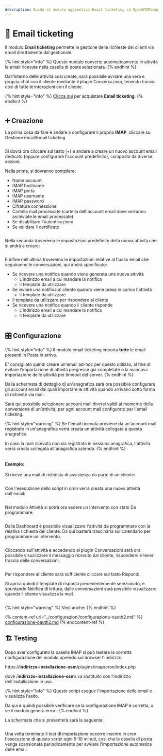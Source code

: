 ```yaml
---
description: Guida al modulo aggiuntivo Email ticketing in OpenSTAManager
---
```


# 📗 Email ticketing

Il modulo **Email ticketing** permette la gestione delle richieste dei clienti via email direttamente dal gestionale.&#x20;

{% hint style="info" %}
Questo modulo converte automaticamente in attività le email ricevute nella casella di posta selezionata.
{% endhint %}

Dall'interno delle attività così create, sarà possibile avviare una vera e propria chat con il cliente mediante il plugin Conversazioni, tenendo traccia così di tutte le interazioni con il cliente.

{% hint style="info" %}
[Clicca qui](https://shop.openstamanager.com/prodotto/email-ticketing/) per acquistare **Email ticketing**.
{% endhint %}

<figure><img src="../.gitbook/assets/immagine (1054).png" alt=""><figcaption></figcaption></figure>

## ➕ Creazione

La prima cosa da fare è andare a configurare il proprio **IMAP**, cliccare su Gestione email/Email ticketing

<figure><img src="../.gitbook/assets/immagine (110).png" alt=""><figcaption></figcaption></figure>

Si dovrà ora cliccare sul tasto (+) e andare a creare un nuovo account email dedicato (oppure configurare l'account predefinito), composto da diverse sezioni.

Nella prima, si dovranno compilare:

* Nome account
* IMAP hostname
* IMAP porta
* IMAP username
* IMAP password
* Cifratura connessione
* Cartella mail processate (cartella dell'account email dove verranno archiviate le email processate)
* Se disabilitare l'autenticazione
* Se validare il certificato

<figure><img src="../.gitbook/assets/immagine (112).png" alt=""><figcaption></figcaption></figure>

Nella seconda troveremo le impostazioni predefinite della nuova attività che si andrà a creare:

<figure><img src="../.gitbook/assets/immagine (113).png" alt=""><figcaption></figcaption></figure>

E infine nell'ultima troveremo le impostazioni relative al flusso email che seguiranno le conversazioni, qui andrà specificato:

* Se ricevere una notifica quando viene generata una nuova attività
  * L'indirizzo email a cui mandare la notifica
  * Il template da utilizzare
* Se inviare una notifica al cliente quando viene presa in carico l'attività
  * Il template da utilizzare
* Il template da utilizzare per rispondere al cliente
* Se ricevere una notifica quando il cliente risponde
  * L'indirizzo email a cui mandare la notifica
  * Il template da utilizzare

<figure><img src="../.gitbook/assets/immagine (116).png" alt=""><figcaption></figcaption></figure>

## 🎛️ Configurazione

{% hint style="info" %}
Il modulo email ticketing importa **tutte** le email presenti in Posta in arrivo.

E' consigliato quindi creare un'email ad-hoc per questo utilizzo, al fine di evitare l'importazione di attività pregresse già completate o la mancava importazione delle attività per timeout del server.
{% endhint %}

Dalla schermata di dettaglio di un'anagrafica sarà ora possibile configurare gli account email dai quali importare le attività quando arrivano sotto forma di richieste via mail.

Sarà qui possibile selezionare account mail diversi validi al momento della conversione di un'attività, per ogni account mail configurato per l'email ticketing.

{% hint style="warning" %}
Se l'email ricevuta proviene da un'account mail registrato in un'anagrafica verrà creata un'attività collegata a questa anagrafica.

In caso la mail ricevuta non sia registrata in nessuna anagrafica, l'attività verrà creata collegata all'anagrafica azienda.
{% endhint %}

<figure><img src="../.gitbook/assets/immagine (117).png" alt=""><figcaption></figcaption></figure>

#### Esempio:

Si riceve una mail di richiesta di assistenza da parte di un cliente:

&#x20;                                                 &#x20;

<figure><img src="../.gitbook/assets/immagine (118).png" alt=""><figcaption></figcaption></figure>

Con l'esecuzione dello script in cron verrà creata una nuova attività dall'email:

<figure><img src="../.gitbook/assets/immagine (119).png" alt=""><figcaption></figcaption></figure>

Nel modulo Attività si potrà ora vedere un intervento con stato Da programmare.

<figure><img src="../.gitbook/assets/immagine (120).png" alt=""><figcaption></figcaption></figure>

Dalla Dashboard è possibile visualizzare l'attività da programmare con la relativa richiesta del cliente. Da qui basterà trascinarla sul calendario per programmare un intervento.

<figure><img src="../.gitbook/assets/immagine (121).png" alt=""><figcaption></figcaption></figure>

Cliccando sull'attività e accedendo al plugin Conversazioni sarà ora possibile visualizzare il messaggio ricevuto dal cliente, rispondervi e tener traccia delle conversazioni.

<figure><img src="../.gitbook/assets/immagine (122).png" alt=""><figcaption></figcaption></figure>

Per rispondere al cliente sarà sufficiente cliccare sul tasto Rispondi.

Si aprirà quindi il template di risposta precedentemente selezionato, e spuntando Notifica di lettura, dalle conversazioni sarà possibile visualizzare quando il cliente visualizza la mail.

<figure><img src="../.gitbook/assets/immagine (123).png" alt=""><figcaption></figcaption></figure>

{% hint style="warning" %}
Vedi anche:
{% endhint %}

{% content-ref url="../configurazioni/configurazione-oauth2.md" %}
[configurazione-oauth2.md](../configurazioni/configurazione-oauth2.md)
{% endcontent-ref %}

## 🏗️ Testing

Dopo aver configurato la casella IMAP si può testare la corretta configurazione del modulo aprendo sul browser l'indirizzo:

https://**indirizzo-installazione-osm**/plugins/imap/cron/index.php

dove /**indirizzo-installazione-osm**/ va sostituito con l'indirizzo dell'installazione in uso.

{% hint style="info" %}
Questo script esegue l'importazione delle email e visualizza l'esito.

Da qui è quindi possibile verificare se la configurazione IMAP è corretta, o se il modulo genera errori.
{% endhint %}

La schermata che si presenterà sarà la seguente:

<figure><img src="../.gitbook/assets/immagine (119).png" alt=""><figcaption></figcaption></figure>

Una volta terminato il test di importazione occorre inserire in cron l'esecuzione di questo script ogni 5-10 minuti, così che la casella di posta venga scansionata periodicamente per avviare l'importazione automatica delle email.
